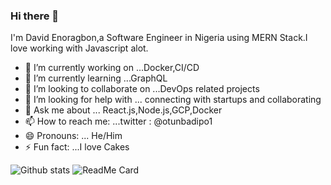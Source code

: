 ### Hi there 👋

I'm David Enoragbon,a Software Engineer in Nigeria using MERN Stack.I love working with Javascript alot.

- 🔭 I’m currently working on ...Docker,CI/CD
- 🌱 I’m currently learning ...GraphQL
- 👯 I’m looking to collaborate on ...DevOps related projects
- 🤔 I’m looking for help with ... connecting with startups and collaborating
- 💬 Ask me about ... React.js,Node.js,GCP,Docker
- 📫 How to reach me: ...twitter : @otunbadipo1
- 😄 Pronouns: ... He/Him
- ⚡ Fun fact: ...I love Cakes

![Github stats](https://github-readme-stats.vercel.app/api?username=maximdave) ![ReadMe Card](https://github-readme-stats.vercel.app/api/pin/?username=maximdave&repo=maximdave)

